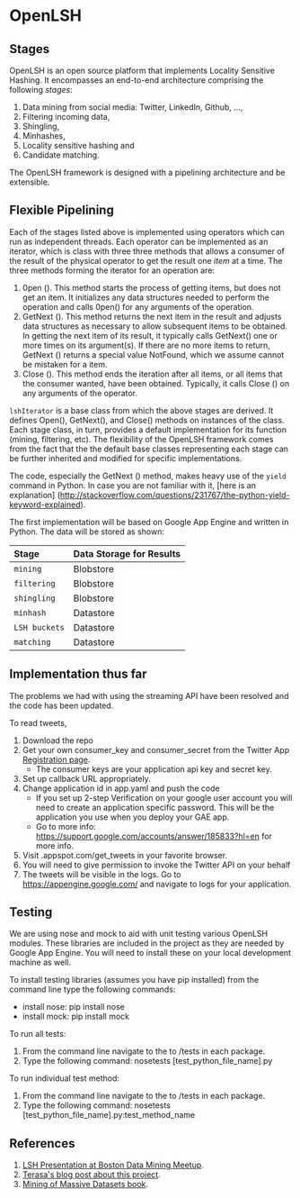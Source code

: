 OpenLSH
=======

Stages
------

OpenLSH is an open source platform that implements Locality Sensitive Hashing. It encompasses an end-to-end architecture comprising the following _stages_:
 1. Data mining from social media: Twitter, LinkedIn, Github, &hellip;,
 2. Filtering incoming data,
 3. Shingling,
 4. Minhashes,
 5. Locality sensitive hashing and
 6. Candidate matching.

The OpenLSH framework is designed with a pipelining architecture and be extensible.

Flexible Pipelining
-------------------

Each of the stages listed above is implemented using operators which can run as independent threads. 
Each operator can be implemented as an iterator, which is class with three three methods that allows a consumer of the result of the physical operator to get the result one _item_ at a time. The three methods forming the iterator
for an operation are:

 1. 0pen (). This method starts the process of getting items, but does not get
    an item. It initializes any data structures needed to perform the operation
    and calls 0pen() for any arguments of the operation.
 2. GetNext (). This method returns the next item in the result and adjusts
    data structures as necessary to allow subsequent items to be obtained.
    In getting the next item of its result, it typically calls GetNext() one
    or more times on its argument(s). If there are no more items to return,
    GetNext () returns a special value NotFound, which we assume cannot be
    mistaken for a item.
 3. Close (). This method ends the iteration after all items, or all items that the consumer wanted, have been obtained. Typically, it calls Close () on any arguments of the operator.

`lshIterator` is a base class from which the above stages are derived. It defines Open(), GetNext(), and
Close() methods on instances of the class. Each stage class, in turn, provides a default implementation for its function (mining, filtering, etc). The flexibility of the OpenLSH framework comes from the fact that the the default base classes representing each stage can be further inherited and modified for specific implementations.

The code, especially the GetNext () method, makes heavy use of the `yield` command in Python. In case you are not familiar with it, [here is an explanation] (http://stackoverflow.com/questions/231767/the-python-yield-keyword-explained).

The first implementation will be based on Google App Engine and written in Python. The data will be stored as shown:

| Stage        | Data Storage for Results                                |
|:-------------|:--------------------------------------------------------|
| `mining`     | Blobstore                                               |
| `filtering`  | Blobstore                                               |
| `shingling`  | Blobstore                                               |
| `minhash`    | Datastore                                               |
| `LSH buckets`| Datastore                                               |
| `matching`   | Datastore                                               |


Implementation thus far
-----------------------

The problems we had with using the streaming API have been resolved and the code has been updated.

To read tweets,
 1. Download the repo
 2. Get your own consumer_key and consumer_secret from the Twitter App [Registration page](https://apps.twitter.com/).
    - The consumer keys are your application api key and secret key.
 3. Set up callback URL appropriately.
 4. Change application id in app.yaml and push the code
    - If you set up 2-step Verification on your google user account you will need to create an application specific password. This will be the application you use when you deploy your GAE app.
    - Go to more info: https://support.google.com/accounts/answer/185833?hl=en for more info.
 5. Visit <your application id>.appspot.com/get_tweets in your favorite browser.
 6. You will need to give permission to invoke the Twitter API on your behalf
 7. The tweets will be visible in the logs. Go to https://appengine.google.com/ and navigate to logs for your application.

Testing
----------

We are using nose and mock to aid with unit testing various OpenLSH modules. These libraries
are included in the project as they are needed by Google App Engine. You will need to install these
on your local development machine as well.

To install testing libraries (assumes you have pip installed) from the command line type the following commands:
* install nose: pip install nose
* install mock: pip install mock

To run all tests:
 1. From the command line navigate to the to /tests in each package.
 2. Type the following command: nosetests [test_python_file_name].py

To run individual test method:
 1. From the command line navigate to the to /tests in each package.
 2. Type the following command: nosetests [test_python_file_name].py:test_method_name


References
----------

 1. [LSH Presentation at Boston Data Mining Meetup](http://www.slideshare.net/j_singh/mining-of-massive-datasets-using-locality-sensitive-hashing-lsh).
 2. [Terasa's blog post about this project](http://quarksandbits.com/en/2014/04/23/using-twitter-streaming-api-google-app-engine/).
 3. [Mining of Massive Datasets book](http://infolab.stanford.edu/~ullman/mmds/book.pdf).

